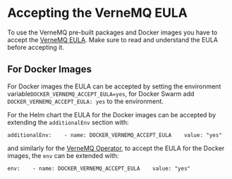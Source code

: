 # Accepting the VerneMQ EULA

To use the VerneMQ pre-built packages and Docker images you have to accept the [VerneMQ EULA](https://vernemq.com/end-user-license-agreement). Make sure to read and understand the EULA before accepting it.


## For Docker Images

For Docker images the EULA can be accepted by setting the environment variable`DOCKER_VERNEMQ_ACCEPT_EULA=yes`, for Docker Swarm add `DOCKER_VERNEMQ_ACCEPT_EULA: yes` to the environment.

For the Helm chart the EULA for the Docker images can be accepted by extending the `additionalEnv` section with:

`additionalEnv:   
    - name: DOCKER_VERNEMQ_ACCEPT_EULA   
      value: "yes"`

and similarly for the [VerneMQ Operator](../guides/vernemq-on-kubernetes.md#deploy-vernemq-using-the-kubernetes-operator), to accept the EULA for the Docker images, the `env` can be extended with:

`env:   
    - name: DOCKER_VERNEMQ_ACCEPT_EULA   
      value: "yes"`

